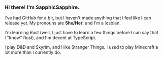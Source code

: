 ### Hi there! I'm SapphicSapphire.
I've had GitHub for a bit, but I haven't made anything that I feel like I can release yet.
My pronouns are **She/Her**, and I'm a lesbian.

I'm learning Rust (well, I just have to learn a few things before I can say that I "know" Rust), and I'm decent at TypeScript.

I play D&D and Skyrim, and I like Stranger Things. I used to play Minecraft a lot more than I currently do.


<!--
**SapphicSapphire/SapphicSapphire** is a ✨ _special_ ✨ repository because its `README.md` (this file) appears on your GitHub profile.

Here are some ideas to get you started:

- 🔭 I’m currently working on ...
- 🌱 I’m currently learning ...
- 👯 I’m looking to collaborate on ...
- 🤔 I’m looking for help with ...
- 💬 Ask me about ...
- 📫 How to reach me: ...
- 😄 Pronouns: ...
- ⚡ Fun fact: ...
-->
